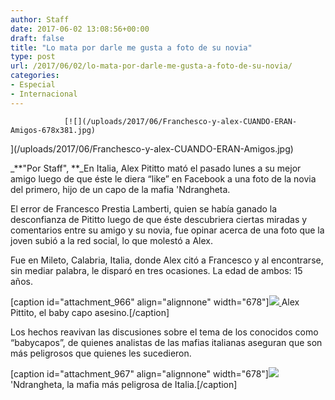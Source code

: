 ```yaml
---
author: Staff
date: 2017-06-02 13:08:56+00:00
draft: false
title: "Lo mata por darle me gusta a foto de su novia"
type: post
url: /2017/06/02/lo-mata-por-darle-me-gusta-a-foto-de-su-novia/
categories:
- Especial
- Internacional
---
```



				[![](/uploads/2017/06/Franchesco-y-alex-CUANDO-ERAN-Amigos-678x381.jpg)
](/uploads/2017/06/Franchesco-y-alex-CUANDO-ERAN-Amigos.jpg)

_**"Por Staff", **_En Italia, Alex Pititto mató el pasado lunes a su mejor amigo luego de que éste le diera “like” en Facebook a una foto de la novia del primero, hijo de un capo de la mafia 'Ndrangheta.

El error de Francesco Prestia Lamberti, quien se había ganado la desconfianza de Pititto luego de que éste descubriera ciertas miradas y comentarios entre su amigo y su novia, fue opinar acerca de una foto que la joven subió a la red social, lo que molestó a Alex.

Fue en Mileto, Calabria, Italia, donde Alex citó a Francesco y al encontrarse, sin mediar palabra, le disparó en tres ocasiones. La edad de ambos: 15 años.

[caption id="attachment_966" align="alignnone" width="678"][![](/uploads/2017/06/AllexBabyCapoAsesino.jpg)
](/uploads/2017/06/AllexBabyCapoAsesino.jpg) Alex Pittito, el baby capo asesino.[/caption]

Los hechos reavivan las discusiones sobre el tema de los conocidos como “babycapos”, de quienes analistas de las mafias italianas aseguran que son más peligrosos que quienes les sucedieron.

[caption id="attachment_967" align="alignnone" width="678"][![](/uploads/2017/06/Ndrangheta.jpg)
](/uploads/2017/06/Ndrangheta.jpg) 'Ndrangheta, la mafia más peligrosa de Italia.[/caption]		
